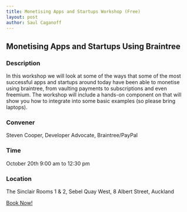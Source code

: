 ```yaml
---
title: Monetising Apps and Startups Workshop (Free)
layout: post
author: Saul Caganoff
---
```


## Monetising Apps and Startups Using Braintree

### Description

In this workshop we will look at some of the ways that some of the most successful apps and startups around today have been able to monetise using braintree, from vaulting payments to subscriptions and even freemium. The workshop will include a hands-on component on that will show you how to integrate into some basic examples (so please bring laptops).

### Convener

Steven Cooper, Developer Advocate, Braintree/PayPal

### Time

October 20th 9:00 am to 12:30 pm

### Location

The Sinclair Rooms 1 & 2, Sebel Quay West, 8 Albert Street, Auckland

[Book Now!](https://monetising-apps-and-startups-with-braintree.lilregie.com/)